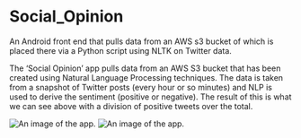 # Social_Opinion
An Android front end that pulls data from an AWS s3 bucket of which is placed there via a Python script using NLTK on Twitter data.

The ‘Social Opinion’ app pulls data from an AWS S3 bucket that has been created using Natural Language Processing techniques. The data is taken from a snapshot of Twitter posts (every hour or so minutes) and NLP is used to derive the sentiment (positive or negative). The result of this is what we can see above with a division of positive tweets over the total.

![An image of the app.](https://lh3.googleusercontent.com/S1verqiNKsEt2_uhzRrUOLOrWz_32CMgUT6kC77gkGrFvH5V4mljccmZvlIsnclmmFY=w1536-h759-rw)
![An image of the app.](https://lh3.googleusercontent.com/vBw_2f3VT6QfiqZLMVl9GAUO4el3syh5rZqTen2UTCsmkFcwFmISRZTaxZKPwGM96Y9r=w1536-h759-rw)
